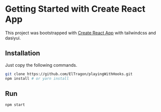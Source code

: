 # Getting Started with Create React App

This project was bootstrapped with [Create React App](https://github.com/facebook/create-react-app) with tailwindcss and dasiyui.

## Installation
Just copy the following commands.

```bash
git clone https://github.com/ElTragon/playingWithHooks.git
npm install # or yarn install
```

## Run
```bash
npm start
```